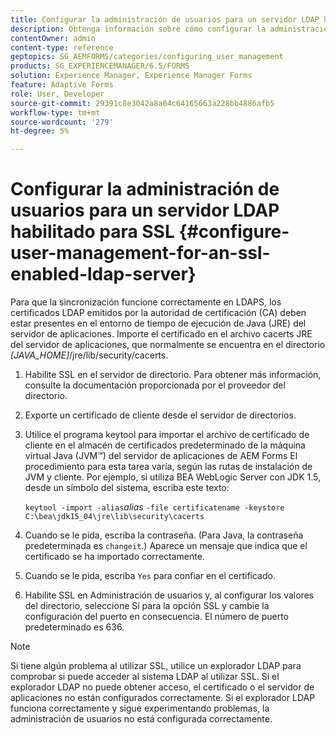 ```yaml
---
title: Configurar la administración de usuarios para un servidor LDAP habilitado para SSL
description: Obtenga información sobre cómo configurar la administración de usuarios para un servidor LDAP habilitado para SSL con el fin de permitir que la sincronización funcione correctamente en LDAPS.
contentOwner: admin
content-type: reference
geptopics: SG_AEMFORMS/categories/configuring_user_management
products: SG_EXPERIENCEMANAGER/6.5/FORMS
solution: Experience Manager, Experience Manager Forms
feature: Adaptive Forms
role: User, Developer
source-git-commit: 29391c8e3042a8a04c64165663a228bb4886afb5
workflow-type: tm+mt
source-wordcount: '279'
ht-degree: 5%

---
```


# Configurar la administración de usuarios para un servidor LDAP habilitado para SSL {#configure-user-management-for-an-ssl-enabled-ldap-server}

Para que la sincronización funcione correctamente en LDAPS, los certificados LDAP emitidos por la autoridad de certificación (CA) deben estar presentes en el entorno de tiempo de ejecución de Java (JRE) del servidor de aplicaciones. Importe el certificado en el archivo cacerts JRE del servidor de aplicaciones, que normalmente se encuentra en el directorio *[JAVA_HOME]*/jre/lib/security/cacerts.

1. Habilite SSL en el servidor de directorio. Para obtener más información, consulte la documentación proporcionada por el proveedor del directorio.
1. Exporte un certificado de cliente desde el servidor de directorios.
1. Utilice el programa keytool para importar el archivo de certificado de cliente en el almacén de certificados predeterminado de la máquina virtual Java (JVM™) del servidor de aplicaciones de AEM Forms El procedimiento para esta tarea varía, según las rutas de instalación de JVM y cliente. Por ejemplo, si utiliza BEA WebLogic Server con JDK 1.5, desde un símbolo del sistema, escriba este texto:

   `keytool -import -alias`*alias* `-file certificatename -keystore C:\bea\jdk15_04\jre\lib\security\cacerts`

1. Cuando se le pida, escriba la contraseña. (Para Java, la contraseña predeterminada es `changeit`.) Aparece un mensaje que indica que el certificado se ha importado correctamente.
1. Cuando se le pida, escriba `Yes` para confiar en el certificado.
1. Habilite SSL en Administración de usuarios y, al configurar los valores del directorio, seleccione Sí para la opción SSL y cambie la configuración del puerto en consecuencia. El número de puerto predeterminado es 636.

>[!NOTE]
>
>Si tiene algún problema al utilizar SSL, utilice un explorador LDAP para comprobar si puede acceder al sistema LDAP al utilizar SSL. Si el explorador LDAP no puede obtener acceso, el certificado o el servidor de aplicaciones no están configurados correctamente. Si el explorador LDAP funciona correctamente y sigue experimentando problemas, la administración de usuarios no está configurada correctamente.
